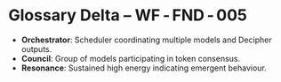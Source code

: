# Glossary Delta – WF ‑ FND ‑ 005

- **Orchestrator**: Scheduler coordinating multiple models and Decipher outputs.
- **Council**: Group of models participating in token consensus.
- **Resonance**: Sustained high energy indicating emergent behaviour.

